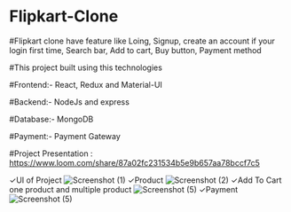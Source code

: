 # Flipkart-Clone

#Flipkart clone have feature like Loing, Signup, create an account if your login first time, Search bar, Add to cart, Buy button, Payment method

#This project built using this technologies

#Frontend:- React, Redux and Material-UI

#Backend:- NodeJs and express

#Database:- MongoDB

#Payment:- Payment Gateway 

#Project Presentation : https://www.loom.com/share/87a02fc231534b5e9b657aa78bccf7c5

✓UI of Project
![Screenshot (1)](https://user-images.githubusercontent.com/106909440/202212044-f555ab23-9977-4a9f-9ba9-c06b7fa3131a.png)
✓Product
![Screenshot (2)](https://user-images.githubusercontent.com/106909440/202212245-b91605f0-7e93-49a2-af1e-dbba2f194e1b.png)
✓Add To Cart one product and multiple product
![Screenshot (5)](https://user-images.githubusercontent.com/106909440/202212393-b5377592-5f85-47ef-874e-54713cdc71fd.png)
✓Payment 
![Screenshot (5)](https://user-images.githubusercontent.com/106909440/202212442-99f8a1c9-d1f7-46ba-9c66-3ad5de446b45.png)
